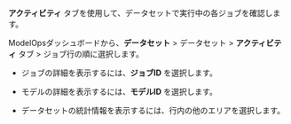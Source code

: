**アクティビティ** タブを使用して、データセットで実行中の各ジョブを確認します。

ModelOpsダッシュボードから、**データセット** > データセット > **アクティビティ** タブ > ジョブ行の順に選択します。

-   ジョブの詳細を表示するには、**ジョブID** を選択します。


-   モデルの詳細を表示するには、**モデルID** を選択します。


-   データセットの統計情報を表示するには、行内の他のエリアを選択します。


